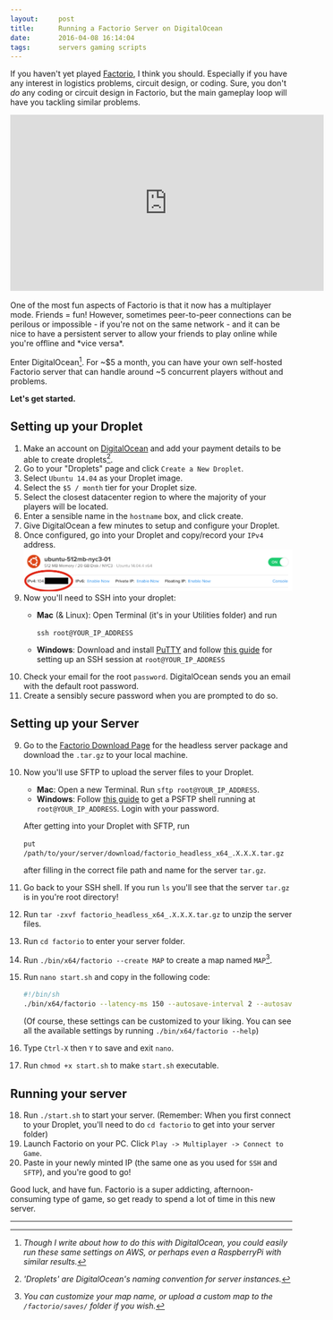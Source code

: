 ```yaml
---
layout:     post
title:      Running a Factorio Server on DigitalOcean
date:       2016-04-08 16:14:04
tags:       servers gaming scripts
---
```


If you haven't yet played [Factorio](http://www.factorio.com/), I think you should. Especially if you have any interest in logistics problems, circuit design, or coding. Sure, you don't *do* any coding or circuit design in Factorio, but the main gameplay loop will have you tackling similar problems.

<iframe style="display: block; margin: auto;" width="560" height="315" src="https://www.youtube.com/embed/DR01YdFtWFI" frameborder="0" allowfullscreen></iframe>
<br>
One of the most fun aspects of Factorio is that it now has a multiplayer mode. Friends = fun! However, sometimes peer-to-peer connections can be perilous or impossible - if you're not on the same network - and it can be nice to have a persistent server to allow your friends to play online while you're offline and *vice versa*.

Enter DigitalOcean[^1]. For ~$5 a month, you can have your own self-hosted Factorio server that can handle around ~5 concurrent players without and problems.

**Let's get started.**

## Setting up your Droplet
1. Make an account on [DigitalOcean](digitalocean.com) and add your payment details to be able to create droplets[^2].
2. Go to your "Droplets" page and click `Create a New Droplet`.
3. Select `Ubuntu 14.04` as your Droplet image. 
4. Select the `$5 / month` tier for your Droplet size.
5. Select the closest datacenter region to where the majority of your players will be located.
6. Enter a sensible name in the `hostname` box, and click create.
4. Give DigitalOcean a few minutes to setup and configure your Droplet.
5. Once configured, go into your Droplet and copy/record your `IPv4` address.
    ![/img/do-panel](/img/do-panel.png)
6. Now you'll need to SSH into your droplet:
    * **Mac** (& Linux): Open Terminal (it's in your Utilities folder) and run 

        ```ssh root@YOUR_IP_ADDRESS```

    * **Windows**: Download and install [PuTTY](http://www.putty.org/) and follow [this guide](https://mediatemple.net/community/products/dv/204404604/using-ssh-in-putty-) for setting up an SSH session at ```root@YOUR_IP_ADDRESS```
7. Check your email for the root `password`. DigitalOcean sends you an email with the default root password.
8. Create a sensibly secure password when you are prompted to do so.

## Setting up your Server
9. Go to the [Factorio Download Page](https://www.factorio.com/download-headless/stable) for the headless server package and download the `.tar.gz` to your local machine.
10. Now you'll use SFTP to upload the server files to your Droplet.
    * **Mac**: Open a new Terminal. Run `sftp root@YOUR_IP_ADDRESS`.
    * **Windows**: Follow [this guide](http://www.math.tamu.edu/~mpilant/math696/psftp.html) to get a PSFTP shell running at ```root@YOUR_IP_ADDRESS```. Login with your password.

    After getting into your Droplet with SFTP, run 

    `put /path/to/your/server/download/factorio_headless_x64_.X.X.X.tar.gz`

    after filling in the correct file path and name for the server `tar.gz`.
11. Go back to your SSH shell. If you run `ls` you'll see that the server `tar.gz` is in you're root directory!
12. Run `tar -zxvf factorio_headless_x64_.X.X.X.tar.gz` to unzip the server files.
13. Run `cd factorio` to enter your server folder.
14. Run `./bin/x64/factorio --create MAP` to create a map named `MAP`[^3]. 
15. Run `nano start.sh` and copy in the following code:

    ~~~bash
    #!/bin/sh
    ./bin/x64/factorio --latency-ms 150 --autosave-interval 2 --autosave-slots 10 --disallow-commands --start-server MAP
    ~~~

    (Of course, these settings can be customized to your liking. You can see all the available settings by running `./bin/x64/factorio --help`)
16. Type `Ctrl-X` then `Y` to save and exit `nano`.
17. Run `chmod +x start.sh` to make `start.sh` executable.

## Running your server
18. Run `./start.sh` to start your server. (Remember: When you first connect to your Droplet, you'll need to do `cd factorio` to get into your server folder)
7. Launch Factorio on your PC. Click `Play -> Multiplayer -> Connect to Game`.
8. Paste in your newly minted IP (the same one as you used for `SSH` and `SFTP`), and you're good to go!

Good luck, and have fun. Factorio is a super addicting, afternoon-consuming type of game, so get ready to spend a lot of time in this new server.

---
[^1]: *Though I write about how to do this with DigitalOcean, you could easily run these same settings on AWS, or perhaps even a RaspberryPi with similar results.*
[^2]: *'Droplets' are DigitalOcean's naming convention for server instances.*
[^3]: *You can customize your map name, or upload a custom map to the `/factorio/saves/` folder if you wish.*
